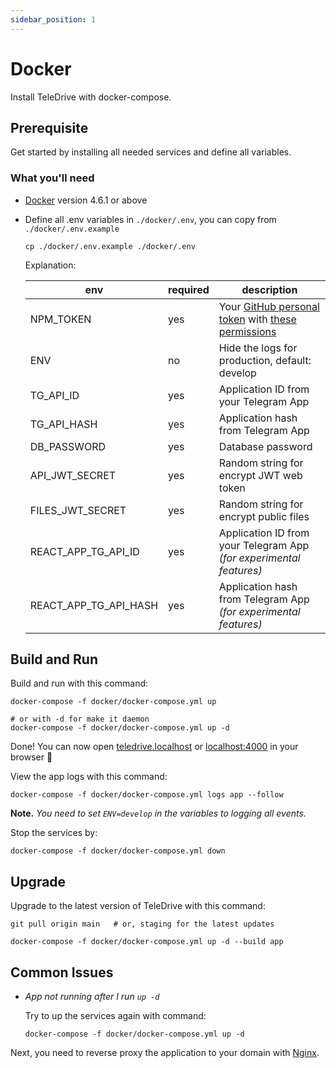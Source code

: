 ```yaml
---
sidebar_position: 1
---
```


# Docker

Install TeleDrive with docker-compose.

## Prerequisite

Get started by installing all needed services and define all variables.

### What you'll need

- [Docker](https://www.docker.com/products/docker-desktop/) version 4.6.1 or above
- Define all .env variables in `./docker/.env`, you can copy from `./docker/.env.example`

  ```shell
  cp ./docker/.env.example ./docker/.env
  ```

  Explanation:

  | env                    | required | description                                                       |
  | ---------------------- | -------- | ----------------------------------------------------------------- |
  | NPM_TOKEN              | yes      | Your [GitHub personal token](https://docs.github.com/en/authentication/keeping-your-account-and-data-secure/creating-a-personal-access-token) with [these permissions](https://docs.github.com/en/packages/learn-github-packages/about-permissions-for-github-packages#about-scopes-and-permissions-for-package-registries) |
  | ENV                    | no       | Hide the logs for production, default: develop                    |
  | TG_API_ID              | yes      | Application ID from your Telegram App                             |
  | TG_API_HASH            | yes      | Application hash from Telegram App                                |
  | DB_PASSWORD            | yes      | Database password                                                 |
  | API_JWT_SECRET         | yes      | Random string for encrypt JWT web token                           |
  | FILES_JWT_SECRET       | yes      | Random string for encrypt public files                            |
  | REACT_APP_TG_API_ID    | yes      | Application ID from your Telegram App *(for experimental features)* |
  | REACT_APP_TG_API_HASH  | yes      | Application hash from Telegram App  *(for experimental features)*   |

## Build and Run

Build and run with this command:

```shell
docker-compose -f docker/docker-compose.yml up

# or with -d for make it daemon
docker-compose -f docker/docker-compose.yml up -d
```

Done! You can now open [teledrive.localhost](http://teledrive.localhost) or [localhost:4000](http://localhost:4000) in your browser 🎊

View the app logs with this command:

```shell
docker-compose -f docker/docker-compose.yml logs app --follow
```

**Note.** *You need to set `ENV=develop` in the variables to logging all events.*

Stop the services by:

```shell
docker-compose -f docker/docker-compose.yml down
```


## Upgrade

Upgrade to the latest version of TeleDrive with this command:

```shell
git pull origin main   # or, staging for the latest updates

docker-compose -f docker/docker-compose.yml up -d --build app
```

## Common Issues

- *App not running after I run `up -d`*

  Try to up the services again with command:

  ```shell
  docker-compose -f docker/docker-compose.yml up -d
  ```

Next, you need to reverse proxy the application to your domain with [Nginx](/docs/deployment/nginx).